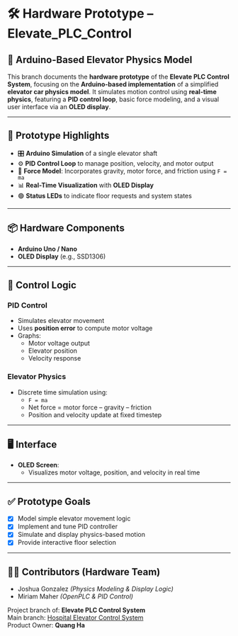 # 🛠️ Hardware Prototype – Elevate_PLC_Control

## 🚧 Arduino-Based Elevator Physics Model

This branch documents the **hardware prototype** of the **Elevate PLC Control System**, focusing on the **Arduino-based implementation** of a simplified **elevator car physics model**. It simulates motion control using **real-time physics**, featuring a **PID control loop**, basic force modeling, and a visual user interface via an **OLED display**.

---

## 🔧 Prototype Highlights

- 🎛️ **Arduino Simulation** of a single elevator shaft  
- ⚙️ **PID Control Loop** to manage position, velocity, and motor output  
- 🧮 **Force Model**: Incorporates gravity, motor force, and friction using `F = ma`  
- 📊 **Real-Time Visualization** with **OLED Display**
- 🟢 **Status LEDs** to indicate floor requests and system states  

---

## 📦 Hardware Components

- **Arduino Uno / Nano**  
- **OLED Display** (e.g., SSD1306) 

---

## 🧠 Control Logic

### PID Control

- Simulates elevator movement 
- Uses **position error** to compute motor voltage  
- Graphs:
  - Motor voltage output
  - Elevator position
  - Velocity response

### Elevator Physics

- Discrete time simulation using:
  - `F = ma`
  - Net force = motor force – gravity – friction
  - Position and velocity update at fixed timestep

---

## 🖥️ Interface

- **OLED Screen**:
  - Visualizes motor voltage, position, and velocity in real time  


---

## ✅ Prototype Goals

- [x] Model simple elevator movement logic  
- [x] Implement and tune PID controller  
- [x] Simulate and display physics-based motion  
- [x] Provide interactive floor selection  

---

## 🧑‍💻 Contributors (Hardware Team)

- Joshua Gonzalez *(Physics Modeling & Display Logic)*  
- Miriam Maher *(OpenPLC & PID Control)*  

Project branch of: **Elevate PLC Control System**  
Main branch: [Hospital Elevator Control System](https://github.com/yourrepo/Elevate_PLC_Control)  
Product Owner: **Quang Ha**
